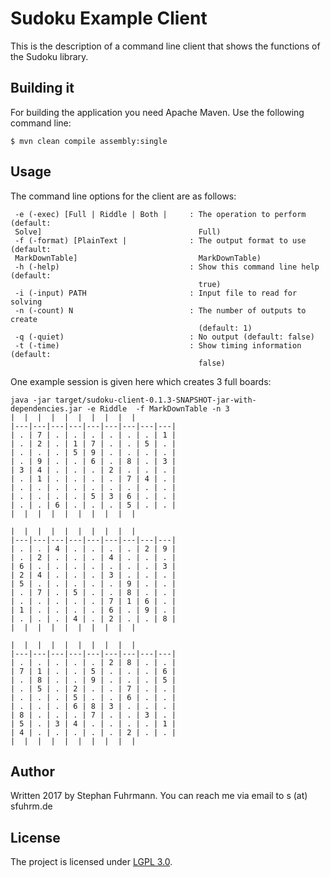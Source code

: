 # Sudoku Example Client

This is the description of a command line client that shows the functions of the Sudoku library.

## Building it

For building the application you need Apache Maven.
Use the following command line:

    $ mvn clean compile assembly:single
    
## Usage

The command line options for the client are as follows:

     -e (-exec) [Full | Riddle | Both |     : The operation to perform (default:
     Solve]                                   Full)
     -f (-format) [PlainText |              : The output format to use (default:
     MarkDownTable]                           MarkDownTable)
     -h (-help)                             : Show this command line help (default:
                                              true)
     -i (-input) PATH                       : Input file to read for solving
     -n (-count) N                          : The number of outputs to create
                                              (default: 1)
     -q (-quiet)                            : No output (default: false)
     -t (-time)                             : Show timing information (default:
                                              false)


One example session is given here which creates 3 full boards:

    java -jar target/sudoku-client-0.1.3-SNAPSHOT-jar-with-dependencies.jar -e Riddle  -f MarkDownTable -n 3
    |  |  |  |  |  |  |  |  |  |
    |---|---|---|---|---|---|---|---|---|
    | . | 7 | . | . | . | . | . | . | 1 |
    | . | 2 | . | 1 | 7 | . | . | 5 | . |
    | . | . | . | 5 | 9 | . | . | . | . |
    | . | 9 | . | . | 6 | . | 8 | . | 3 |
    | 3 | 4 | . | . | . | 2 | . | . | . |
    | . | 1 | . | . | . | . | 7 | 4 | . |
    | . | . | . | . | . | . | . | . | . |
    | . | . | . | . | 5 | 3 | 6 | . | . |
    | . | . | 6 | . | . | . | 5 | . | . |
    |  |  |  |  |  |  |  |  |  |
    
    |  |  |  |  |  |  |  |  |  |
    |---|---|---|---|---|---|---|---|---|
    | . | . | 4 | . | . | . | . | 2 | 9 |
    | . | 2 | . | . | . | 4 | . | . | . |
    | 6 | . | . | . | . | . | . | . | 3 |
    | 2 | 4 | . | . | . | 3 | . | . | . |
    | 5 | . | . | . | . | . | 9 | . | . |
    | . | 7 | . | 5 | . | . | 8 | . | . |
    | . | . | . | . | . | 7 | 1 | 6 | . |
    | 1 | . | . | . | . | 6 | . | 9 | . |
    | . | . | . | 4 | . | 2 | . | . | 8 |
    |  |  |  |  |  |  |  |  |  |
    
    |  |  |  |  |  |  |  |  |  |
    |---|---|---|---|---|---|---|---|---|
    | . | . | . | . | . | 2 | 8 | . | . |
    | 7 | 1 | . | . | 5 | . | . | . | 6 |
    | . | 8 | . | . | 9 | . | . | . | 5 |
    | . | 5 | . | 2 | . | . | 7 | . | . |
    | . | . | . | 5 | . | . | 6 | . | . |
    | . | . | . | 6 | 8 | 3 | . | . | . |
    | 8 | . | . | . | 7 | . | . | 3 | . |
    | 5 | . | 3 | 4 | . | . | . | . | 1 |
    | 4 | . | . | . | . | . | 2 | . | . |
    |  |  |  |  |  |  |  |  |  |


## Author

Written 2017 by Stephan Fuhrmann. You can reach me via email to s (at) sfuhrm.de

## License

The project is licensed under [LGPL 3.0](https://www.gnu.org/licenses/lgpl-3.0.en.html).

